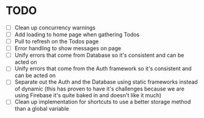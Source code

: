 # TODO

- [ ] Clean up concurrency warnings
- [ ] Add loading to home page when gathering Todos
- [ ] Pull to refresh on the Todos page
- [ ] Error handling to show messages on page
- [ ] Unify errors that come from Database so it's consistent and can be acted on
- [ ] Unify errors that come from the Auth framework so it's consistent and can be acted on
- [ ] Separate out the Auth and the Database using static frameworks instead of dynamic (this has proven to have it's challenges because we are using Firebase it's quite baked in and doesn't like it much)
- [ ] Clean up implementation for shortcuts to use a better storage method than a global variable
